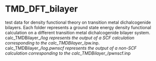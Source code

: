 # TMD_DFT_bilayer
test data for density functional theory on transition metal dichalcogenide bilayers. Each folder represents a ground state energy density functional calculation on a different transition metal dichalcogenide bilayer system. calc_TMDBilayer_*/log represents the output of a SCF calculation corresponding to the calc_TMDBilayer_*/pw.inp. calc_TMDBilayer_*/log.pwnscf represents the output of a non-SCF calculation corresponding to the calc_TMDBilayer_*/pwnscf.inp
